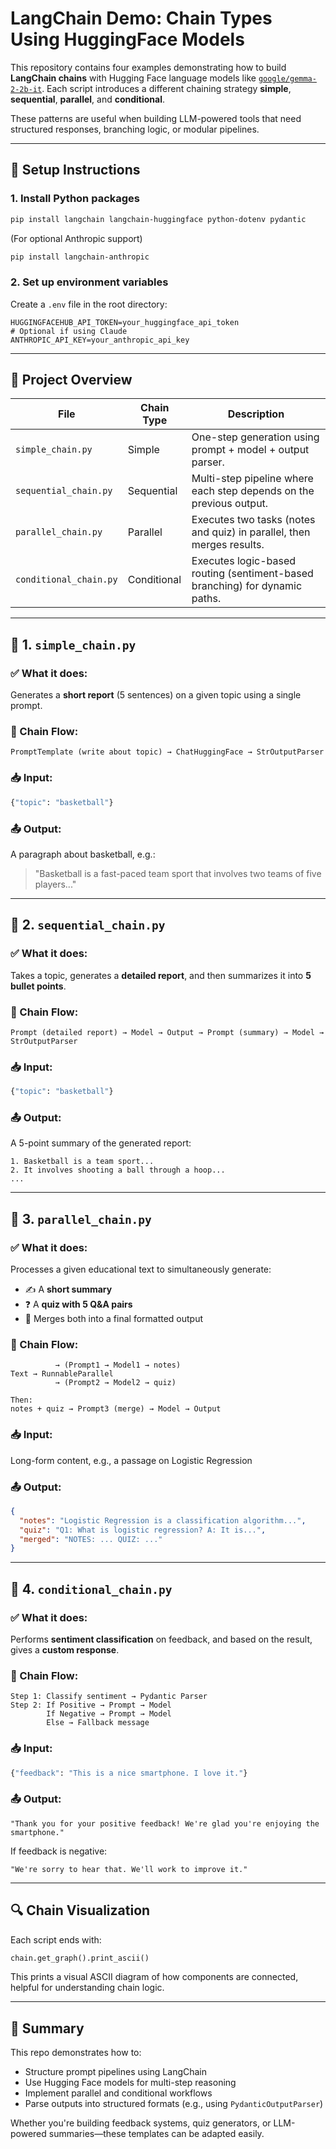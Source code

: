 # LangChain Demo: Chain Types Using HuggingFace Models

This repository contains four examples demonstrating how to build **LangChain chains** with Hugging Face language models like [`google/gemma-2-2b-it`](https://huggingface.co/google/gemma-2-2b-it). Each script introduces a different chaining strategy **simple**, **sequential**, **parallel**, and **conditional**.

These patterns are useful when building LLM-powered tools that need structured responses, branching logic, or modular pipelines.

---

## 🧰 Setup Instructions

### 1. Install Python packages

```bash
pip install langchain langchain-huggingface python-dotenv pydantic
```

(For optional Anthropic support)

```bash
pip install langchain-anthropic
```

### 2. Set up environment variables

Create a `.env` file in the root directory:

```
HUGGINGFACEHUB_API_TOKEN=your_huggingface_api_token
# Optional if using Claude
ANTHROPIC_API_KEY=your_anthropic_api_key
```

---

## 🔗 Project Overview

| File                   | Chain Type  | Description                                                                 |
| ---------------------- | ----------- | --------------------------------------------------------------------------- |
| `simple_chain.py`      | Simple      | One-step generation using prompt + model + output parser.                   |
| `sequential_chain.py`  | Sequential  | Multi-step pipeline where each step depends on the previous output.         |
| `parallel_chain.py`    | Parallel    | Executes two tasks (notes and quiz) in parallel, then merges results.       |
| `conditional_chain.py` | Conditional | Executes logic-based routing (sentiment-based branching) for dynamic paths. |

---

## 📄 1. `simple_chain.py`

### ✅ What it does:

Generates a **short report** (5 sentences) on a given topic using a single prompt.

### 🔁 Chain Flow:

```
PromptTemplate (write about topic) → ChatHuggingFace → StrOutputParser
```

### 📥 Input:

```python
{"topic": "basketball"}
```

### 📤 Output:

A paragraph about basketball, e.g.:

> "Basketball is a fast-paced team sport that involves two teams of five players..."

---

## 📄 2. `sequential_chain.py`

### ✅ What it does:

Takes a topic, generates a **detailed report**, and then summarizes it into **5 bullet points**.

### 🔁 Chain Flow:

```
Prompt (detailed report) → Model → Output → Prompt (summary) → Model → StrOutputParser
```

### 📥 Input:

```python
{"topic": "basketball"}
```

### 📤 Output:

A 5-point summary of the generated report:

```
1. Basketball is a team sport...
2. It involves shooting a ball through a hoop...
...
```

---

## 📄 3. `parallel_chain.py`

### ✅ What it does:

Processes a given educational text to simultaneously generate:

* ✍️ A **short summary**
* ❓ A **quiz with 5 Q\&A pairs**
* 📄 Merges both into a final formatted output

### 🔁 Chain Flow:

```
          → (Prompt1 → Model1 → notes)
Text → RunnableParallel
          → (Prompt2 → Model2 → quiz)

Then:
notes + quiz → Prompt3 (merge) → Model → Output
```

### 📥 Input:

Long-form content, e.g., a passage on Logistic Regression

### 📤 Output:

```json
{
  "notes": "Logistic Regression is a classification algorithm...",
  "quiz": "Q1: What is logistic regression? A: It is...",
  "merged": "NOTES: ... QUIZ: ..."
}
```

---

## 📄 4. `conditional_chain.py`

### ✅ What it does:

Performs **sentiment classification** on feedback, and based on the result, gives a **custom response**.

### 🔁 Chain Flow:

```
Step 1: Classify sentiment → Pydantic Parser
Step 2: If Positive → Prompt → Model
        If Negative → Prompt → Model
        Else → Fallback message
```

### 📥 Input:

```python
{"feedback": "This is a nice smartphone. I love it."}
```

### 📤 Output:

```
"Thank you for your positive feedback! We're glad you're enjoying the smartphone."
```

If feedback is negative:

```
"We're sorry to hear that. We'll work to improve it."
```

---

## 🔍 Chain Visualization

Each script ends with:

```python
chain.get_graph().print_ascii()
```

This prints a visual ASCII diagram of how components are connected, helpful for understanding chain logic.

---

## 📌 Summary

This repo demonstrates how to:

* Structure prompt pipelines using LangChain
* Use Hugging Face models for multi-step reasoning
* Implement parallel and conditional workflows
* Parse outputs into structured formats (e.g., using `PydanticOutputParser`)

Whether you're building feedback systems, quiz generators, or LLM-powered summaries—these templates can be adapted easily.




